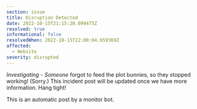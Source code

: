 ```yaml
---
section: issue
title: Disruption Detected
date: 2022-10-15T21:15:20.099475Z
resolved: true
informational: false
resolvedWhen: 2022-10-15T22:00:04.659369Z
affected:
  - Website
severity: disrupted
---
```

*Investigating* - _Someone_ forgot to feed the plot bunnies, so they stopped working! (Sorry.) This incident post will be updated once we have more information. Hang tight!

This is an automatic post by a monitor bot.
        